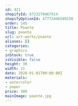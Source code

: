 ```yaml
---
id: 421
shopifyId: 8723270467914
shopifyOptionId: 47772446589258
order: 145
title: Poante
slug: poante
url: art-works/poante
aliases: []
categories:
- graphics
inStock: true
isVisible: false
height: 30
width: 21
date: 2020-01-01T00:00:00Z
materials:
- watercolor
- paper
price: 300
mainImage: poante.jpg
---
```

